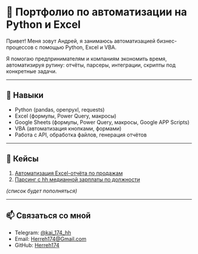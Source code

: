 # 💼 Портфолио по автоматизации на Python и Excel

Привет! Меня зовут Андрей, я занимаюсь автоматизацией бизнес-процессов с помощью Python, Excel и VBA.

Я помогаю предпринимателям и компаниям экономить время, автоматизируя рутину: отчёты, парсеры, интеграции, скрипты под конкретные задачи.

---

## 🔧 Навыки

- Python (pandas, openpyxl, requests)
- Excel (формулы, Power Query, макросы)
- Google Sheets (формулы, Power Query, макросы, Google APP Scripts)
- VBA (автоматизация кнопками, формами)
- Работа с API, обработка файлов, генерация отчётов

---

## 📂 Кейсы

1. [Автоматизация Excel-отчёта по продажам](./case-01-excel-report-automation)
2. [Парсинг с hh медианной зарплаты по должности](./case-02-job_salary_estimator)

_(список будет пополняться)_

---

## 📫 Связаться со мной

- Telegram: [@kai_174_hh](https://t.me/Herreh174)
- Email: Herreh174@Gmail.com
- GitHub: [Herreh174](https://github.com/Herreh174)
